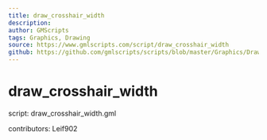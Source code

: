 ```yaml
---
title: draw_crosshair_width
description: 
author: GMScripts
tags: Graphics, Drawing
source: https://www.gmlscripts.com/script/draw_crosshair_width
github: https://github.com/gmlscripts/scripts/blob/master/Graphics/Drawing/draw_crosshair_width.gml
---
```


draw_crosshair_width
====================

script: draw_crosshair_width.gml

contributors: Leif902

